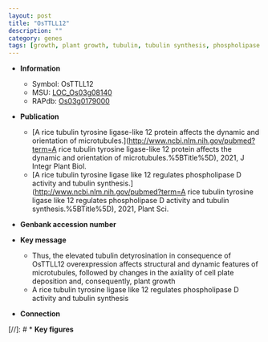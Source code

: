```yaml
---
layout: post
title: "OsTTLL12"
description: ""
category: genes
tags: [growth, plant growth, tubulin, tubulin synthesis, phospholipase D activity]
---
```


* **Information**  
    + Symbol: OsTTLL12  
    + MSU: [LOC_Os03g08140](http://rice.uga.edu/cgi-bin/ORF_infopage.cgi?orf=LOC_Os03g08140)  
    + RAPdb: [Os03g0179000](http://rapdb.dna.affrc.go.jp/viewer/gbrowse_details/irgsp1?name=Os03g0179000)  

* **Publication**  
    + [A rice tubulin tyrosine ligase-like 12 protein affects the dynamic and orientation of microtubules.](http://www.ncbi.nlm.nih.gov/pubmed?term=A rice tubulin tyrosine ligase-like 12 protein affects the dynamic and orientation of microtubules.%5BTitle%5D), 2021, J Integr Plant Biol.
    + [A rice tubulin tyrosine ligase like 12 regulates phospholipase D activity and tubulin synthesis.](http://www.ncbi.nlm.nih.gov/pubmed?term=A rice tubulin tyrosine ligase like 12 regulates phospholipase D activity and tubulin synthesis.%5BTitle%5D), 2021, Plant Sci.

* **Genbank accession number**  

* **Key message**  
    + Thus, the elevated tubulin detyrosination in consequence of OsTTLL12 overexpression affects structural and dynamic features of microtubules, followed by changes in the axiality of cell plate deposition and, consequently, plant growth
    + A rice tubulin tyrosine ligase like 12 regulates phospholipase D activity and tubulin synthesis

* **Connection**  

[//]: # * **Key figures**  


